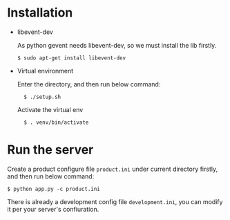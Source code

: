 # Installation

-   libevent-dev

    As python gevent needs libevent-dev, so we must install the lib firstly.

        $ sudo apt-get install libevent-dev

- Virtual environment

    Enter the directory, and then run below command:

        $ ./setup.sh

    Activate the virtual env

        $ . venv/bin/activate

# Run the server

Create a product configure file `product.ini` under current directory firstly,
and then run below command:

    $ python app.py -c product.ini

There is already a development config file `development.ini`, you can modify
it per your server's confiuration.
